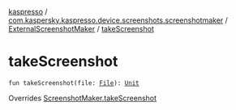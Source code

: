 [kaspresso](../../index.md) / [com.kaspersky.kaspresso.device.screenshots.screenshotmaker](../index.md) / [ExternalScreenshotMaker](index.md) / [takeScreenshot](./take-screenshot.md)

# takeScreenshot

`fun takeScreenshot(file: `[`File`](https://developer.android.com/reference/java/io/File.html)`): `[`Unit`](https://kotlinlang.org/api/latest/jvm/stdlib/kotlin/-unit/index.html)

Overrides [ScreenshotMaker.takeScreenshot](../-screenshot-maker/take-screenshot.md)

